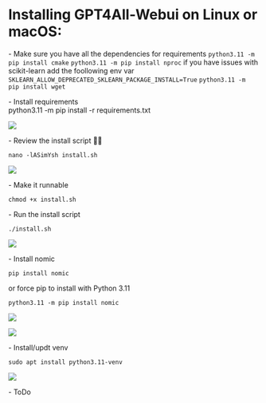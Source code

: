 # Installing GPT4All-Webui on Linux or macOS:

\- Make sure you have all the dependencies for requirements
`python3.11 -m pip install cmake`
`python3.11 -m pip install nproc` if you have issues with scikit-learn add the foollowing env var
`SKLEARN_ALLOW_DEPRECATED_SKLEARN_PACKAGE_INSTALL=True` 
`python3.11 -m pip install wget`

\- Install requirements  
python3.11 -m pip install -r requirements.txt 

![](https://user-images.githubusercontent.com/9384127/230159652-120e60f3-b737-434a-ac01-15819a0e7698.png)

\- Review the install script 🙏🏻

```
nano -lASimYsh install.sh
```

![](https://user-images.githubusercontent.com/9384127/229646387-9fea98c6-fb13-496b-b8eb-9db6fe241556.png)

\- Make it runnable

```
chmod +x install.sh
```

\- Run the install script

```
./install.sh
```

![](https://user-images.githubusercontent.com/9384127/229650379-e70a54b3-a8c0-44c6-a44f-26b96dfbcf4e.png)

\- Install nomic 

```
pip install nomic
```

or force pip to install with Python 3.11

```
python3.11 -m pip install nomic
```

![](https://user-images.githubusercontent.com/9384127/229660511-ea6ef97e-712a-4e59-81d4-b4162e796728.png)

![](https://user-images.githubusercontent.com/9384127/229660570-a960cfc3-4634-4354-868f-259ba9ffe888.png)

\- Install/updt venv 

```
sudo apt install python3.11-venv
```

![](https://user-images.githubusercontent.com/9384127/229801745-3c84e89e-c62c-460d-9e79-dafe5aa518d5.png)

\- ToDo

